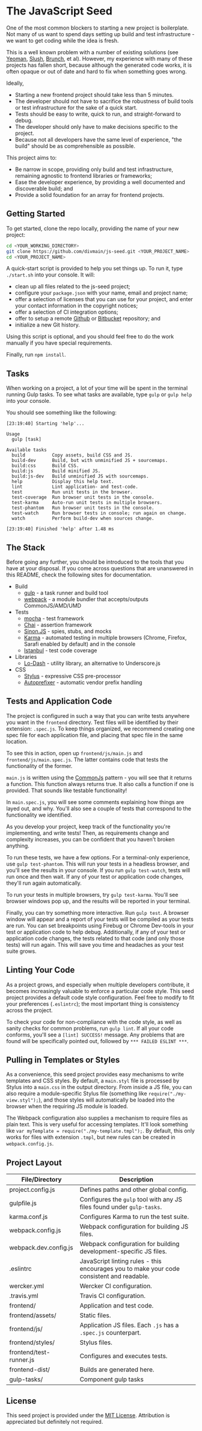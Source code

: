 # The JavaScript Seed

One of the most common blockers to starting a new project is boilerplate.  Not many of us want to spend days setting up build and test infrastructure - we want to get coding while the idea is fresh.

This is a well known problem with a number of existing solutions (see [Yeoman](http://yeoman.io/), [Slush](http://slushjs.github.io/), [Brunch](http://brunch.io/), et al).  However, my experience with many of these projects has fallen short, because although the generated code works, it is often opaque or out of date and hard to fix when something goes wrong.

Ideally,

- Starting a new frontend project should take less than 5 minutes.
- The developer should not have to sacrifice the robustness of build tools or test infrastructure for the sake of a quick start.
- Tests should be easy to write, quick to run, and straight-forward to debug.
- The developer should only have to make decisions specific to the project.
- Because not all developers have the same level of experience, "the build" should be as comprehensible as possible.

This project aims to:

- Be narrow in scope, providing only build and test infrastructure, remaining agnostic to frontend libraries or frameworks;
- Ease the developer experience, by providing a well documented and discoverable build; and
- Provide a solid foundation for an array for frontend projects.


## Getting Started

To get started, clone the repo locally, providing the name of your new project:

```bash
cd <YOUR_WORKING_DIRECTORY>
git clone https://github.com/divmain/js-seed.git <YOUR_PROJECT_NAME>
cd <YOUR_PROJECT_NAME>
```

A quick-start script is provided to help you set things up.  To run it, type `./start.sh` into your console.  It will:

- clean up all files related to the js-seed project;
- configure your `package.json` with your name, email and project name;
- offer a selection of licenses that you can use for your project, and enter your contact information in the copyright notices;
- offer a selection of CI integration options;
- offer to setup a remote [Github](https://github.com/) or [Bitbucket](https://bitbucket.org/) repository; and
- initialize a new Git history.

Using this script is optional, and you should feel free to do the work manually if you have special requirements.

Finally, run `npm install`.


## Tasks

When working on a project, a lot of your time will be spent in the terminal running Gulp tasks.  To see what tasks are available, type `gulp` or `gulp help` into your console.

You should see something like the following:

```text
[23:19:40] Starting 'help'...

Usage
  gulp [task]

Available tasks
  build          Copy assets, build CSS and JS.
  build-dev      Build, but with unminified JS + sourcemaps.
  build:css      Build CSS.
  build:js       Build minified JS.
  build:js-dev   Build unminified JS with sourcemaps.
  help           Display this help text.
  lint           Lint application- and test-code.
  test           Run unit tests in the browser.
  test-coverage  Run browser unit tests in the console.
  test-karma     Auto-run unit tests in multiple browsers.
  test-phantom   Run browser unit tests in the console.
  test-watch     Run browser tests in console; run again on change.
  watch          Perform build-dev when sources change.

[23:19:40] Finished 'help' after 1.48 ms
```


## The Stack

Before going any further, you should be introduced to the tools that you have at your disposal.  If you come across questions that are unanswered in this README, check the following sites for documentation.

- Build
    - [gulp](http://gulpjs.com/) - a task runner and build tool
    - [webpack](http://webpack.github.io/) - a module bundler that accepts/outputs CommonJS/AMD/UMD
- Tests
    - [mocha](http://visionmedia.github.io/mocha/) - test framework
    - [Chai](http://chaijs.com/) - assertion framework
    - [Sinon.JS](http://sinonjs.org) - spies, stubs, and mocks
    - [Karma](http://karma-runner.github.io/) - automated testing in multiple browsers (Chrome, Firefox, Sarafi enabled by default) and in the console
    - [Istanbul](http://gotwarlost.github.io/istanbul/) - test code coverage
- Libraries
    - [Lo-Dash](http://lodash.com) - utility library, an alternative to Underscore.js
- CSS
    - [Stylus](http://learnboost.github.io/stylus/) - expressive CSS pre-processor
    - [Autoprefixer](https://github.com/ai/autoprefixer) - automatic vendor prefix handling


## Tests and Application Code

The project is configured in such a way that you can write tests anywhere you want in the `frontend` directory.  Test files will be identified by their extension: `.spec.js`.  To keep things organized, we recommend creating one spec file for each application file, and placing that spec file in the same location.

To see this in action, open up `frontend/js/main.js` and `frontend/js/main.spec.js`.  The latter contains code that tests the functionality of the former.

`main.js` is written using the [CommonJs](http://dailyjs.com/2010/10/18/modules/) pattern - you will see that it returns a function.  This function always returns true.  It also calls a function if one is provided.  That sounds like testable functionality!

In `main.spec.js`, you will see some comments explaining how things are layed out, and why.  You'll also see a couple of tests that correspond to the functionality we identified.

As you develop your project, keep track of the functionality you're implementing, and write tests!  Then, as requirements change and complexity increases, you can be confident that you haven't broken anything.

To run these tests, we have a few options.  For a terminal-only experience, use `gulp test-phantom`.  This will run your tests in a headless browser, and you'll see the results in your console.  If you run `gulp test-watch`, tests will run once and then wait.  If any of your test or application code changes, they'll run again automatically.

To run your tests in multiple browsers, try `gulp test-karma`.  You'll see browser windows pop up, and the results will be reported in your terminal.

Finally, you can try something more interactive.  Run `gulp test`.  A browser window will appear and a report of your tests will be compiled as your tests are run.  You can set breakpoints using Firebug or Chrome Dev-tools in your test or application code to help debug.  Additionally, if any of your test or application code changes, the tests related to that code (and only those tests) will run again.  This will save you time and headaches as your test suite grows.


## Linting Your Code

As a project grows, and especially when multiple developers contribute, it becomes increasingly valuable to enforce a particular code style.  This seed project provides a default code style configuration.  Feel free to modify to fit your preferences (`.eslintrc`); the most important thing is consistency across the project.

To check your code for non-compliance with the code style, as well as sanity checks for common problems, run `gulp lint`.  If all your code conforms, you'll see a `[lint] SUCCESS!` message.  Any problems that are found will be specifically pointed out, followed by `*** FAILED ESLINT ***`.


## Pulling in Templates or Styles

As a convenience, this seed project provides easy mechanisms to write templates and CSS styles.  By default, a `main.styl` file is processed by Stylus into a `main.css` in the output directory.  From inside a JS file, you can also require a module-specific Stylus file (something like `require("./my-view.styl");`), and those styles will automatically be loaded into the browser when the requiring JS module is loaded.

The Webpack configuration also supplies a mechanism to require files as plain text.  This is very useful for accessing templates.  It'll look something like `var myTemplate = require("./my-template.tmpl");`.  By default, this only works for files with extension `.tmpl`, but new rules can be created in `webpack.config.js`.


## Project Layout

| File/Directory          | Description                                                                               |
| ----                    | ----                                                                                      |
| project.config.js       | Defines paths and other global config.                                                    |
| gulpfile.js             | Configures the `gulp` tool with any JS files found under `gulp-tasks`.                    |
| karma.conf.js           | Configures Karma to run the test suite.                                                   |
| webpack.config.js       | Webpack configuration for building JS files.                                              |
| webpack.dev.config.js   | Webpack configuration for building development-specific JS files.                         |
| .eslintrc               | JavaScript linting rules - this encourages you to make your code consistent and readable. |
| wercker.yml             | Wercker CI configuration.                                                                 |
| .travis.yml             | Travis CI configuration.                                                                  |
| frontend/               | Application and test code.                                                                |
| frontend/assets/        | Static files.                                                                             |
| frontend/js/            | Application JS files.  Each `.js` has a `.spec.js` counterpart.                           |
| frontend/styles/        | Stylus files.                                                                             |
| frontend/test-runner.js | Configures and executes tests.                                                            |
| frontend-dist/          | Builds are generated here.                                                                |
| gulp-tasks/             | Component gulp tasks                                                                      |


## License

This seed project is provided under the [MIT License](http://opensource.org/licenses/MIT).  Attribution is appreciated but definitely not required.
